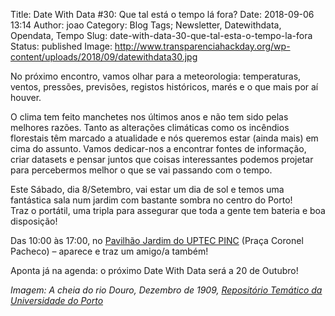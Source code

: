 Title: Date With Data #30: Que tal está o tempo lá fora?
Date: 2018-09-06 13:14
Author: joao
Category: Blog
Tags; Newsletter, Datewithdata, Opendata, Tempo
Slug: date-with-data-30-que-tal-esta-o-tempo-la-fora
Status: published
Image: http://www.transparenciahackday.org/wp-content/uploads/2018/09/datewithdata30.jpg

No próximo encontro, vamos olhar para a meteorologia: temperaturas, ventos, pressões, previsões, registos históricos, marés e o que mais por aí houver.

O clima tem feito manchetes nos últimos anos e não tem sido pelas melhores razões. Tanto as alterações climáticas como os incêndios florestais têm marcado a atualidade e nós queremos estar (ainda mais) em cima do assunto. Vamos dedicar-nos a encontrar fontes de informação, criar datasets e pensar juntos que coisas interessantes podemos projetar para percebermos melhor o que se vai passando com o tempo.

Este Sábado, dia 8/Setembro, vai estar um dia de sol e temos uma fantástica sala num jardim com bastante sombra no centro do Porto!  
Traz o portátil, uma tripla para assegurar que toda a gente tem bateria e boa disposição!

Das 10:00 às 17:00, no [Pavilhão Jardim do UPTEC PINC](http://www.openstreetmap.org/?mlat=41.15137&mlon=-8.61555#map=19/41.15138/-8.61555) (Praça Coronel Pacheco) – aparece e traz um amigo/a também!

Aponta já na agenda: o próximo Date With Data será a 20 de Outubro!

*Imagem: A cheia do rio Douro, Dezembro de 1909, [Repositório Temático da Universidade do Porto](http://hdl.handle.net/10405/1132)*
